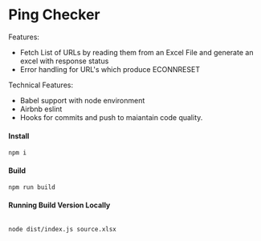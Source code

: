 # Ping Checker


Features:

- Fetch List of URLs by reading them from an Excel File and generate an excel with response status
- Error handling for URL's which produce ECONNRESET

Technical Features:
- Babel support with node environment
- Airbnb eslint
- Hooks for commits and push to maiantain code quality.

#### Install
```
npm i
```

#### Build
```
npm run build
```
#### Running Build Version Locally
```

node dist/index.js source.xlsx
```

